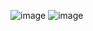 ![image](https://github.com/Priyankaakrish/Tic-Tac-Toe-/assets/70511466/1cfbf6f4-8f00-4740-bb69-39b2b5d15215)
![image](https://github.com/Priyankaakrish/Tic-Tac-Toe-/assets/70511466/336753fc-3583-41bf-bea2-4704b7a33583)
